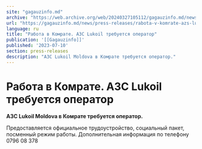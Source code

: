 ```yaml
---
site: "gagauzinfo.md"
archive: "https://web.archive.org/web/20240327105112/gagauzinfo.md/news/press-releases/rabota-v-komrate-azs-lukoil-trebuetsya-operator"
url: "https://gagauzinfo.md/news/press-releases/rabota-v-komrate-azs-lukoil-trebuetsya-operator"
language: ru
title: "Работа в Комрате. АЗС Lukoil требуется оператор"
publication: '[[Gagauzinfo]]'
published: '2023-07-10'
section: press-releases
description: "АЗС Lukoil Moldova в Комрате требуется оператор."
---
```


# Работа в Комрате. АЗС Lukoil требуется оператор

**АЗС Lukoil Moldova в Комрате требуется оператор.**

Предоставляется официальное трудоустройство, социальный пакет, посменный режим работы.
Дополнительная информация по телефону 0796 08 378